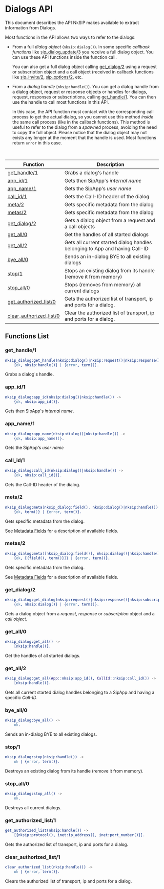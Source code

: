 # Dialogs API

This document describes the API NkSIP makes available to extract information from Dialogs.

Most functions in the API allows two ways to refer to the dialogs:
* From a full *dialog object* (`nksip:dialog()`). In some specific _callback functions_ like [sip_dialog_update/3](../reference/callback_functions.md#sip_dialog_update3) you receive a full dialog object. You can use these API functions inside the function call. 

    You can also get a full dialog object calling [get_dialog/2](#get_dialog2) using a request or subscription object and a call object (received in callback functions like [sip_invite/2](../reference/callback_functions.md#sip_invite2), [sip_options/2](../reference/callback_functions.md#sip_options2), etc.

* From a *dialog handle* (`nksip:handle()`). You can get a dialog handle from a dialog object, request or response objects or handles for dialogs, request, responses or subscriptions, calling [get_handle/1](#get_handle/1). You can then use the handle to call most functions in this API. 
    
    In this case, the API function must contact with the corresponding call process to get the actual dialog, so you cannot use this method _inside_ the same call process (like in the callback functions). This method is useful to refer to the dialog from a _spawned_ process, avoiding the need to copy the full object. Please notice that the dialog object may not exists any longer at the moment that the handle is used. Most functions return `error` in this case.


<br/>


Function|Description
---|---
[get_handle/1](#get_handle1)|Grabs a dialog's handle
[app_id/1](#app_id1)|Gets then SipApp's _internal name_
[app_name/1](#app_name1)|Gets the SipApp's _user name_
[call_id/1](#call_id1)|Gets the Call-ID header of the dialog
[meta/2](#meta2)|Gets specific metadata from the dialog
[metas/2](#meta2)|Gets specific metadata from the dialog
[get_dialog/2](#get_dialog2)|Gets a dialog object from a request and a call objects
[get_all/0](#get_all0)|Get the handles of all started dialogs
[get_all/2](#get_all2)|Gets all current started dialog handles belonging to App and having Call-ID
[bye_all/0](#bye_all0)|Sends an in-dialog BYE to all existing dialogs
[stop/1](#stop1)|Stops an existing dialog from its handle (remove it from memory)
[stop_all/0](#stop_all0)|Stops (removes from memory) all current dialogs
[get_authorized_list/0](#get_authorized_list1)|Gets the authorized list of transport, ip and ports for a dialog.
[clear_authorized_list/0](#clear_authorized_list1)|Clear the authorized list of transport, ip and ports for a dialog.


## Functions List

### get_handle/1
```erlang
nksip_dialog:get_handle(nksip:dialog()|nksip:request()|nksip:response()|nksip:handle()) ->
    {ok, nksip:handle()} | {error, term()}.
```
Grabs a dialog's handle.


### app_id/1
```erlang
nksip_dialog:app_id(nksip:dialog()|nksip:handle()) -> 
    {ok, nksip:app_id()}.
```
Gets then SipApp's _internal name_.


### app_name/1
```erlang
nksip_dialog:app_name(nksip:dialog()|nksip:handle()) -> 
    {ok, nksip:app_name()}.
```
Gets the SipApp's _user name_


### call_id/1
```erlang
nksip_dialog:call_id(nksip:dialog()|nksip:handle()) ->
    {ok, nksip:call_id()}.
```
Gets the Call-ID header of the dialog.


### meta/2
```erlang
nksip_dialog:meta(nksip_dialog:field(), nksip:dialog()|nksip:handle()) -> 
    {ok, term()} | {error, term()}.
```
Gets specific metadata from the dialog.

See [Metadata Fields](../reference/metadata.md) for a description of available fields.


### metas/2
```erlang
nksip_dialog:meta([nksip_dialog:field()], nksip:dialog()|nksip:handle()) -> 
    {ok, [{field(), term()}]} | {error, term()}.
```
Gets specific metadata from the dialog.

See [Metadata Fields](../reference/metadata.md) for a description of available fields.


### get_dialog/2
```erlang
nksip_dialog:get_dialog(nksip:request()|nksip:response()|nksip:subscription(), nksip:call()) ->
    {ok, nksip:dialog()} | {error, term()}.
```
Gets a dialog object from a _request_, _response_ or _subscription_ object and a _call object_.


### get_all/0
```erlang
nksip_dialog:get_all() ->
    [nksip:handle()].
```
Get the handles of all started dialogs.


### get_all/2
```erlang
nksip_dialog:get_all(App::nksip:app_id(), CallId::nksip:call_id()) ->
    [nksip:handle()].
```
Gets all current started dialog handles belonging to a SipApp and having a specific _Call-ID_.


### bye_all/0
```erlang
nksip_dialog:bye_all() ->
    ok.
```
Sends an in-dialog BYE to all existing dialogs.


### stop/1
```erlang
nksip_dialog:stop(nksip:handle()) ->
    ok | {error, term()}.
```
Destroys an existing dialog from its handle (remove it from memory).


### stop_all/0
```erlang
nksip_dialog:stop_all() ->
    ok.
```
Destroys all current dialogs.


### get_authorized_list/1
```erlang
get_authorized_list(nksip:handle()) ->
    [{nksip:protocol(), inet:ip_address(), inet:port_number()}].
```

Gets the authorized list of transport, ip and ports for a dialog.


### clear_authorized_list/1
```erlang
clear_authorized_list(nksip:handle()) ->
    ok | {error, term()}.
```

Clears the authorized list of transport, ip and ports for a dialog.

